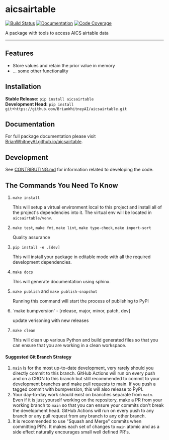 # aicsairtable

[![Build Status](https://github.com/BrianWhitneyAI/aicsairtable/workflows/Build%20Main/badge.svg)](https://github.com/BrianWhitneyAI/aicsairtable/actions)
[![Documentation](https://github.com/BrianWhitneyAI/aicsairtable/workflows/Documentation/badge.svg)](https://BrianWhitneyAI.github.io/aicsairtable/)
[![Code Coverage](https://codecov.io/gh/BrianWhitneyAI/aicsairtable/branch/main/graph/badge.svg)](https://codecov.io/gh/BrianWhitneyAI/aicsairtable)

A package with tools to access AICS airtable data

---
## Features

-   Store values and retain the prior value in memory
-   ... some other functionality

## Installation

**Stable Release:** `pip install aicsairtable`<br>
**Development Head:** `pip install git+https://github.com/BrianWhitneyAI/aicsairtable.git`

## Documentation

For full package documentation please visit [BrianWhitneyAI.github.io/aicsairtable](https://BrianWhitneyAI.github.io/aicsairtable).

## Development

See [CONTRIBUTING.md](CONTRIBUTING.md) for information related to developing the code.

## The Commands You Need To Know

1. `make install`

    This will setup a virtual environment local to this project and install all of the
    project's dependencies into it. The virtual env will be located in `aicsairtable/venv`.

2. `make test`, `make fmt`, `make lint`, `make type-check`, `make import-sort`

    Quality assurance

3. `pip install -e .[dev]`

    This will install your package in editable mode with all the required development
    dependencies.

4. `make docs`

    This will generate documentation using sphinx. 

5. `make publish` and `make publish-snapshot`

    Running this command will start the process of publishing to PyPI

6. `make bumpversion' - [release, major, minor, patch, dev]
    
    update verisoning with new releases 

7. `make clean`

    This will clean up various Python and build generated files so that you can ensure
    that you are working in a clean workspace.



#### Suggested Git Branch Strategy

1. `main` is for the most up-to-date development, very rarely should you directly
   commit to this branch. GitHub Actions will run on every push and on a CRON to this
   branch but still recommended to commit to your development branches and make pull
   requests to main. If you push a tagged commit with bumpversion, this will also release to PyPI.
2. Your day-to-day work should exist on branches separate from `main`. Even if it is
   just yourself working on the repository, make a PR from your working branch to `main`
   so that you can ensure your commits don't break the development head. GitHub Actions
   will run on every push to any branch or any pull request from any branch to any other
   branch.
3. It is recommended to use "Squash and Merge" commits when committing PR's. It makes
   each set of changes to `main` atomic and as a side effect naturally encourages small
   well defined PR's.

